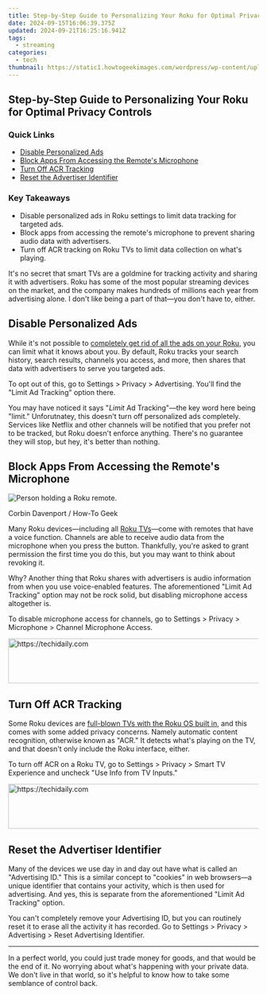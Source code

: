 ```yaml
---
title: Step-by-Step Guide to Personalizing Your Roku for Optimal Privacy Controls
date: 2024-09-15T16:06:39.375Z
updated: 2024-09-21T16:25:16.941Z
tags:
  - streaming
categories:
  - tech
thumbnail: https://static1.howtogeekimages.com/wordpress/wp-content/uploads/2024/05/tv-with-the-roku-logo-with-a-padlock-and-a-hand-holding-a-remote-control.jpg
---
```


## Step-by-Step Guide to Personalizing Your Roku for Optimal Privacy Controls

### Quick Links

* [Disable Personalized Ads](https://article-files.techidaily.com/new-soaring-above-limits-hubsans-new-h501s-x4-examined-for-2024/)
* [Block Apps From Accessing the Remote's Microphone](https://android-location.techidaily.com/in-2024-for-people-wanting-to-mock-gps-on-lava-yuva-3-pro-devices-drfone-by-drfone-virtual/)
* [Turn Off ACR Tracking](https://twitter-videos.techidaily.com/new-tweeting-fun-iosandroid-tips-for-downloading-gifs/)
* [Reset the Advertiser Identifier](https://instagram-video-files.techidaily.com/updated-self-verification-on-instagram-what-does-it-mean-for-us/)

### Key Takeaways

* Disable personalized ads in Roku settings to limit data tracking for targeted ads.
* Block apps from accessing the remote's microphone to prevent sharing audio data with advertisers.
* Turn off ACR tracking on Roku TVs to limit data collection on what's playing.

 It's no secret that smart TVs are a goldmine for tracking activity and sharing it with advertisers. Roku has some of the most popular streaming devices on the market, and the company makes hundreds of millions each year from advertising alone. I don't like being a part of that—you don't have to, either.

##  Disable Personalized Ads

 While it's not possible to [completely get rid of all the ads on your Roku](https://fake-location.techidaily.com/what-are-location-permissions-life360-on-honor-magic-6-pro-drfone-by-drfone-virtual-android/), you can limit what it knows about you. By default, Roku tracks your search history, search results, channels you access, and more, then shares that data with advertisers to serve you targeted ads.

 To opt out of this, go to Settings > Privacy > Advertising. You'll find the "Limit Ad Tracking" option there.

 You may have noticed it says "_Limit_ Ad Tracking"—the key word here being "limit." Unforutnatey, this doesn't turn off personalized ads completely. Services like Netflix and other channels will be notified that you prefer not to be tracked, but Roku doesn't enforce anything. There's no guarantee they will stop, but hey, it's better than nothing.

##  Block Apps From Accessing the Remote's Microphone

![Person holding a Roku remote.](https://static1.howtogeekimages.com/wordpress/wp-content/uploads/2023/08/52832067767_8f10bbda8e_o-1.jpg) 

Corbin Davenport / How-To Geek

 Many Roku devices—including all [Roku TVs](https://fox-links.techidaily.com/2024-approved-transform-your-smartphone-photography-with-iphones-hdr/)—come with remotes that have a voice function. Channels are able to receive audio data from the microphone when you press the button. Thankfully, you're asked to grant permission the first time you do this, but you may want to think about revoking it.

 Why? Another thing that Roku shares with advertisers is audio information from when you use voice-enabled features. The aforementioned "Limit Ad Tracking" option may not be rock solid, but disabling microphone access altogether is.

 To disable microphone access for channels, go to Settings > Privacy > Microphone > Channel Microphone Access.

<!-- affiliate ads begin -->
<a href="https://unicoeye.pxf.io/c/5597632/2134247/18498" target="_top" id="2134247">
  <img src="//a.impactradius-go.com/display-ad/18498-2134247" border="0" alt="https://techidaily.com" width="728" height="90"/>
</a>
<img height="0" width="0" src="https://unicoeye.pxf.io/i/5597632/2134247/18498" style="position:absolute;visibility:hidden;" border="0" />
<!-- affiliate ads end -->

##  Turn Off ACR Tracking

 Some Roku devices are [full-blown TVs with the Roku OS built in](https://win-able.techidaily.com/seamless-fixes-for-preventing-browser-hiccups-stabilize-chrome-in-windows-10/), and this comes with some added privacy concerns. Namely automatic content recognition, otherwise known as "ACR." It detects what's playing on the TV, and that doesn't only include the Roku interface, either.

 To turn off ACR on a Roku TV, go to Settings > Privacy > Smart TV Experience and uncheck "Use Info from TV Inputs."

<!-- affiliate ads begin -->
<a href="https://appsumo.8odi.net/c/5597632/2105867/7443" target="_top" id="2105867">
  <img src="//a.impactradius-go.com/display-ad/7443-2105867" border="0" alt="https://techidaily.com" width="728" height="90"/>
</a>
<img height="0" width="0" src="https://appsumo.8odi.net/i/5597632/2105867/7443" style="position:absolute;visibility:hidden;" border="0" />
<!-- affiliate ads end -->

##  Reset the Advertiser Identifier

 Many of the devices we use day in and day out have what is called an "Advertising ID." This is a similar concept to "cookies" in web browsers—a unique identifier that contains your activity, which is then used for advertising. And yes, this is separate from the aforementioned "Limit Ad Tracking" option.

 You can't completely remove your Advertising ID, but you can routinely reset it to erase all the activity it has recorded. Go to Settings > Privacy > Advertising > Reset Advertising Identifier.

---

 In a perfect world, you could just trade money for goods, and that would be the end of it. No worrying about what's happening with your private data. We don't live in that world, so it's helpful to know how to take some semblance of control back.

<ins class="adsbygoogle"
     style="display:block"
     data-ad-format="autorelaxed"
     data-ad-client="ca-pub-7571918770474297"
     data-ad-slot="1223367746"></ins>

<ins class="adsbygoogle"
     style="display:block"
     data-ad-client="ca-pub-7571918770474297"
     data-ad-slot="8358498916"
     data-ad-format="auto"
     data-full-width-responsive="true"></ins>



